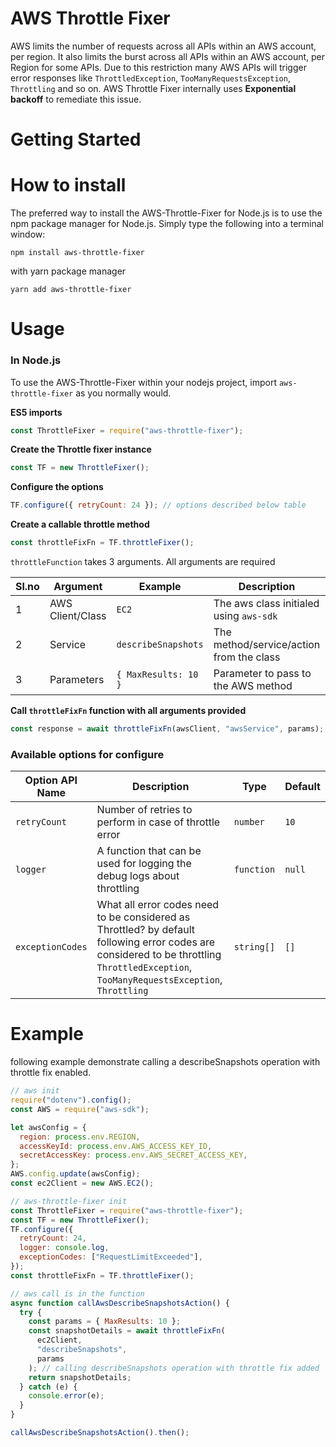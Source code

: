 # AWS Throttle Fixer

AWS limits the number of requests across all APIs within an AWS account, per region. It also limits the burst across all APIs within an AWS account, per Region for some APIs. Due to this restriction many AWS APIs will trigger error responses like `ThrottledException`, `TooManyRequestsException`, `Throttling` and so on. AWS Throttle Fixer internally uses
**Exponential backoff** to remediate this issue.

# Getting Started

# How to install

The preferred way to install the AWS-Throttle-Fixer for Node.js is to use the npm package manager for Node.js. Simply type the following into a terminal window:

```
npm install aws-throttle-fixer
```

with yarn package manager

```
yarn add aws-throttle-fixer
```

# Usage

### In Node.js

To use the AWS-Throttle-Fixer within your nodejs project, import `aws-throttle-fixer` as you normally would.

**ES5 imports**

```js
const ThrottleFixer = require("aws-throttle-fixer");
```

**Create the Throttle fixer instance**

```js
const TF = new ThrottleFixer();
```

**Configure the options**

```js
TF.configure({ retryCount: 24 }); // options described below table
```

**Create a callable throttle method**

```js
const throttleFixFn = TF.throttleFixer();
```

`throttleFunction` takes 3 arguments. All arguments are required

| Sl.no | Argument         | Example              | Description                              | Type     |
| ----- | ---------------- | -------------------- | ---------------------------------------- | -------- |
| 1     | AWS Client/Class | `EC2`                | The aws class initialed using `aws-sdk`  | `class`  |
| 2     | Service          | `describeSnapshots`  | The method/service/action from the class | `string` |
| 3     | Parameters       | `{ MaxResults: 10 }` | Parameter to pass to the AWS method      | `object` |

**Call `throttleFixFn` function with all arguments provided**

```js
const response = await throttleFixFn(awsClient, "awsService", params);
```

### Available options for configure

| Option API Name  | Description                                                                                                                                                                              | Type       | Default |
| ---------------- | ---------------------------------------------------------------------------------------------------------------------------------------------------------------------------------------- | ---------- | ------- |
| `retryCount`     | Number of retries to perform in case of throttle error                                                                                                                                   | `number`   | `10`    |
| `logger`         | A function that can be used for logging the debug logs about throttling                                                                                                                  | `function` | `null`  |
| `exceptionCodes` | What all error codes need to be considered as Throttled? by default following error codes are considered to be throttling `ThrottledException`, `TooManyRequestsException`, `Throttling` | `string[]` | `[]`    |

# Example

following example demonstrate calling a describeSnapshots operation with throttle fix enabled.

```js
// aws init
require("dotenv").config();
const AWS = require("aws-sdk");

let awsConfig = {
  region: process.env.REGION,
  accessKeyId: process.env.AWS_ACCESS_KEY_ID,
  secretAccessKey: process.env.AWS_SECRET_ACCESS_KEY,
};
AWS.config.update(awsConfig);
const ec2Client = new AWS.EC2();

// aws-throttle-fixer init
const ThrottleFixer = require("aws-throttle-fixer");
const TF = new ThrottleFixer();
TF.configure({
  retryCount: 24,
  logger: console.log,
  exceptionCodes: ["RequestLimitExceeded"],
});
const throttleFixFn = TF.throttleFixer();

// aws call is in the function
async function callAwsDescribeSnapshotsAction() {
  try {
    const params = { MaxResults: 10 };
    const snapshotDetails = await throttleFixFn(
      ec2Client,
      "describeSnapshots",
      params
    ); // calling describeSnapshots operation with throttle fix added
    return snapshotDetails;
  } catch (e) {
    console.error(e);
  }
}

callAwsDescribeSnapshotsAction().then();
```

